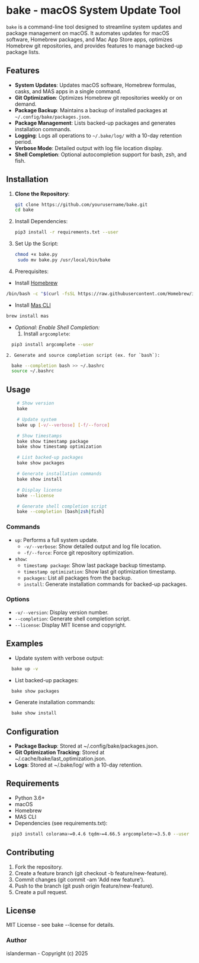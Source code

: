 # bake - macOS System Update Tool

`bake` is a command-line tool designed to streamline system updates and package management on macOS. It automates updates for macOS software, Homebrew packages, and Mac App Store apps, optimizes Homebrew git repositories, and provides features to manage backed-up package lists.

## Features

- **System Updates**: Updates macOS software, Homebrew formulas, casks, and MAS apps in a single command.
- **Git Optimization**: Optimizes Homebrew git repositories weekly or on demand.
- **Package Backup**: Maintains a backup of installed packages at `~/.config/bake/packages.json`.
- **Package Management**: Lists backed-up packages and generates installation commands.
- **Logging**: Logs all operations to `~/.bake/log/` with a 10-day retention period.
- **Verbose Mode**: Detailed output with log file location display.
- **Shell Completion**: Optional autocompletion support for bash, zsh, and fish.

## Installation

1. **Clone the Repository**:

   ```bash
   git clone https://github.com/yourusername/bake.git
   cd bake
   ```

2. Install Dependencies:

   ```bash
   pip3 install -r requirements.txt --user
   ```

3. Set Up the Script:

   ```bash
   chmod +x bake.py
    sudo mv bake.py /usr/local/bin/bake
   ```

4. Prerequisites:
  - Install [Homebrew](https://brew.sh/)

  ```bash
  /bin/bash -c "$(curl -fsSL https://raw.githubusercontent.com/Homebrew/install/HEAD/install.sh)"
  ```

  - Install [Mas CLI](https://github.com/mas-cli/mas)

  ```bash
  brew install mas
  ```

  - *Optional: Enable Shell Completion:*
    1. Install `argcomplete`:

  ```bash
    pip3 install argcomplete --user
  ```
    2. Generate and source completion script (ex. for `bash`):

  ```bash
    bake --completion bash >> ~/.bashrc
    source ~/.bashrc
  ```

## Usage

```bash
    # Show version
    bake

    # Update system
    bake up [-v/--verbose] [-f/--force]

    # Show timestamps
    bake show timestamp package
    bake show timestamp optimization

    # List backed-up packages
    bake show packages

    # Generate installation commands
    bake show install

    # Display license
    bake --license

    # Generate shell completion script
    bake --completion [bash|zsh|fish]
```

### Commands
  - `up`: Performs a full system update.
    - `-v/--verbose`: Show detailed output and log file location.
    - `-f/--force`: Force git repository optimization.
  - `show`:
      - `timestamp package`: Show last package backup timestamp.
      - `timestamp optimization`: Show last git optimization timestamp.
      - `packages`: List all packages from the backup.
      - `install`: Generate installation commands for backed-up packages.
### Options
  - `-v/--version`: Display version number.
  - `--completion`: Generate shell completion script.
  - `--license`: Display MIT license and copyright.

## Examples
  - Update system with verbose output:

  ```bash
    bake up -v
  ```

  - List backed-up packages:

  ```bash
    bake show packages
  ```

  - Generate installation commands:

  ```bash
    bake show install
  ```

## Configuration
  - **Package Backup**: Stored at ~/.config/bake/packages.json.
  - **Git Optimization Tracking**: Stored at ~/.cache/bake/last_optimization.json.
  - **Logs**: Stored at ~/.bake/log/ with a 10-day retention.

## Requirements
  - Python 3.6+
  - macOS
  - Homebrew
  - MAS CLI
  - Dependencies (see requirements.txt):

  ```bash
    pip3 install colorama>=0.4.6 tqdm>=4.66.5 argcomplete>=3.5.0 --user
  ```

## Contributing
  1. Fork the repository.
  2. Create a feature branch (git checkout -b feature/new-feature).
  3. Commit changes (git commit -am 'Add new feature').
  4. Push to the branch (git push origin feature/new-feature).
  5. Create a pull request.

## License
MIT License - see bake --license for details.

### Author
islanderman - Copyright (c) 2025
